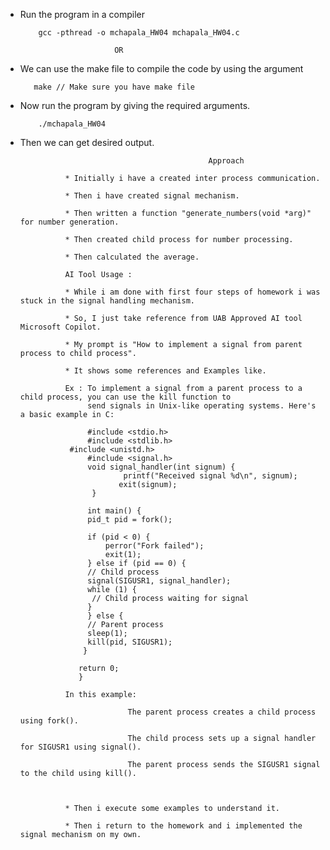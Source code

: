 
* Run the program in a compiler 
          
          gcc -pthread -o mchapala_HW04 mchapala_HW04.c
          
                           OR
          
* We can use the make file to compile the code by using the argument

         make // Make sure you have make file 

* Now run the program by giving the required arguments.

          ./mchapala_HW04

* Then we can get desired output.

                                                Approach 
                                                
                * Initially i have a created inter process communication.
                
                * Then i have created signal mechanism.
                
                * Then written a function "generate_numbers(void *arg)" for number generation.
                
                * Then created child process for number processing.
                
                * Then calculated the average.
                
                AI Tool Usage :
                
                * While i am done with first four steps of homework i was stuck in the signal handling mechanism.
                
                * So, I just take reference from UAB Approved AI tool Microsoft Copilot.
                
                * My prompt is "How to implement a signal from parent process to child process".
                
                * It shows some references and Examples like.
                
                Ex : To implement a signal from a parent process to a child process, you can use the kill function to
                     send signals in Unix-like operating systems. Here's a basic example in C:
                     
                     #include <stdio.h>
                     #include <stdlib.h>
           	     #include <unistd.h>
                     #include <signal.h>
                     void signal_handler(int signum) {
                             printf("Received signal %d\n", signum);
                            exit(signum);
                      }

                     int main() {
                     pid_t pid = fork();

                     if (pid < 0) {
                         perror("Fork failed");
                         exit(1);
                     } else if (pid == 0) {
                     // Child process
                     signal(SIGUSR1, signal_handler);
                     while (1) {
                      // Child process waiting for signal
                     }
                     } else {
                     // Parent process
                     sleep(1);
                     kill(pid, SIGUSR1);
                    }

                   return 0;
                   }
                   
                In this example:

                              The parent process creates a child process using fork().
 
                              The child process sets up a signal handler for SIGUSR1 using signal().

                              The parent process sends the SIGUSR1 signal to the child using kill().   
                     
                     
                     
                * Then i execute some examples to understand it.

                * Then i return to the homework and i implemented the signal mechanism on my own. 
                
                
